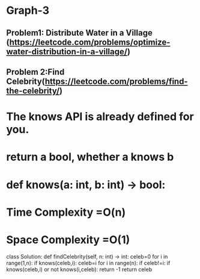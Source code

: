 # Graph-3

## Problem1: Distribute Water in a Village (https://leetcode.com/problems/optimize-water-distribution-in-a-village/)

## Problem 2:Find Celebrity(https://leetcode.com/problems/find-the-celebrity/)


# The knows API is already defined for you.
# return a bool, whether a knows b
# def knows(a: int, b: int) -> bool:
# Time Complexity =O(n)
# Space Complexity =O(1)

class Solution:
    def findCelebrity(self, n: int) -> int:
        celeb=0
        for i in range(1,n):
            if knows(celeb,i):
                celeb=i
        for i in range(n):
            if celeb!=i:
                if knows(celeb,i) or not knows(i,celeb):
                    return -1
        return celeb
                
        